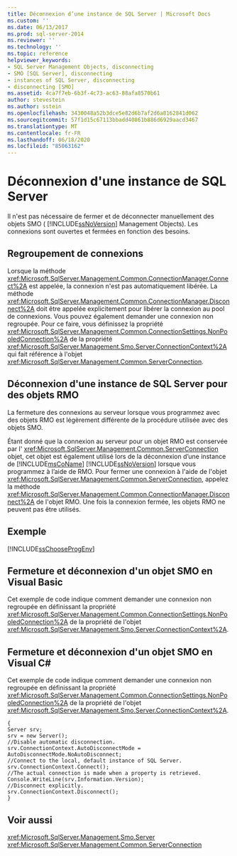 ```yaml
---
title: Déconnexion d’une instance de SQL Server | Microsoft Docs
ms.custom: ''
ms.date: 06/13/2017
ms.prod: sql-server-2014
ms.reviewer: ''
ms.technology: ''
ms.topic: reference
helpviewer_keywords:
- SQL Server Management Objects, disconnecting
- SMO [SQL Server], disconnecting
- instances of SQL Server, disconnecting
- disconnecting [SMO]
ms.assetid: 4ca7f7eb-6b3f-4c73-ac63-88afa8570b61
author: stevestein
ms.author: sstein
ms.openlocfilehash: 3430048a52b3dce5e82d6b7af2d6a8162841d062
ms.sourcegitcommit: 57f1d15c67113bbadd40861b886d6929aacd3467
ms.translationtype: MT
ms.contentlocale: fr-FR
ms.lasthandoff: 06/18/2020
ms.locfileid: "85063162"
---
```

# <a name="disconnecting-from-an-instance-of-sql-server"></a>Déconnexion d'une instance de SQL Server
  Il n'est pas nécessaire de fermer et de déconnecter manuellement des objets SMO ( [!INCLUDE[ssNoVersion](../../../includes/ssnoversion-md.md)] Management Objects). Les connexions sont ouvertes et fermées en fonction des besoins.  
  
## <a name="connection-pooling"></a>Regroupement de connexions  
 Lorsque la méthode <xref:Microsoft.SqlServer.Management.Common.ConnectionManager.Connect%2A> est appelée, la connexion n'est pas automatiquement libérée. La méthode <xref:Microsoft.SqlServer.Management.Common.ConnectionManager.Disconnect%2A> doit être appelée explicitement pour libérer la connexion au pool de connexions. Vous pouvez également demander une connexion non regroupée. Pour ce faire, vous définissez la propriété <xref:Microsoft.SqlServer.Management.Common.ConnectionSettings.NonPooledConnection%2A> de la propriété <xref:Microsoft.SqlServer.Management.Smo.Server.ConnectionContext%2A> qui fait référence à l'objet <xref:Microsoft.SqlServer.Management.Common.ServerConnection>.  
  
## <a name="disconnecting-from-an-instance-of-sql-server-for-rmo"></a>Déconnexion d'une instance de SQL Server pour des objets RMO  
 La fermeture des connexions au serveur lorsque vous programmez avec des objets RMO est légèrement différente de la procédure utilisée avec des objets SMO.  
  
 Étant donné que la connexion au serveur pour un objet RMO est conservée par l' <xref:Microsoft.SqlServer.Management.Common.ServerConnection> objet, cet objet est également utilisé lors de la déconnexion d’une instance de [!INCLUDE[msCoName](../../../includes/msconame-md.md)] [!INCLUDE[ssNoVersion](../../../includes/ssnoversion-md.md)] lorsque vous programmez à l’aide de RMO. Pour fermer une connexion à l'aide de l'objet <xref:Microsoft.SqlServer.Management.Common.ServerConnection>, appelez la méthode <xref:Microsoft.SqlServer.Management.Common.ConnectionManager.Disconnect%2A> de l'objet RMO. Une fois la connexion fermée, les objets RMO ne peuvent pas être utilisés.  
  
## <a name="example"></a>Exemple  
 [!INCLUDE[ssChooseProgEnv](../../../includes/sschooseprogenv-md.md)]  
  
## <a name="closing-and-disconnecting-an-smo-object-in-visual-basic"></a>Fermeture et déconnexion d'un objet SMO en Visual Basic  
 Cet exemple de code indique comment demander une connexion non regroupée en définissant la propriété <xref:Microsoft.SqlServer.Management.Common.ConnectionSettings.NonPooledConnection%2A> de la propriété de l'objet <xref:Microsoft.SqlServer.Management.Smo.Server.ConnectionContext%2A>.  
  
<!-- TODO: review snippet reference  [!CODE [SMO How to#SMO_VB4](SMO How to#SMO_VB4)]  -->  
  
## <a name="closing-and-disconnecting-an-smo-object-in-visual-c"></a>Fermeture et déconnexion d'un objet SMO en Visual C#  
 Cet exemple de code indique comment demander une connexion non regroupée en définissant la propriété <xref:Microsoft.SqlServer.Management.Common.ConnectionSettings.NonPooledConnection%2A> de la propriété de l'objet <xref:Microsoft.SqlServer.Management.Smo.Server.ConnectionContext%2A>.  
  
```  
{   
Server srv;   
srv = new Server();   
//Disable automatic disconnection.   
srv.ConnectionContext.AutoDisconnectMode = AutoDisconnectMode.NoAutoDisconnect;   
//Connect to the local, default instance of SQL Server.   
srv.ConnectionContext.Connect();   
//The actual connection is made when a property is retrieved.   
Console.WriteLine(srv.Information.Version);   
//Disconnect explicitly.   
srv.ConnectionContext.Disconnect();  
}  
```  
  
## <a name="see-also"></a>Voir aussi  
 <xref:Microsoft.SqlServer.Management.Smo.Server>   
 <xref:Microsoft.SqlServer.Management.Common.ServerConnection>  
  
  
